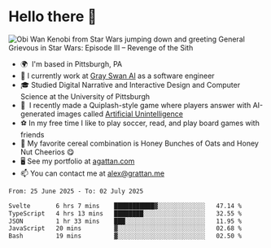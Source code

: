 <!--
**GameDog9988/GameDog9988** is a ✨ _special_ ✨ repository because its `README.md` (this file) appears on your GitHub profile.

Here are some ideas to get you started:

- 🔭 I’m currently working on ...
- 🌱 I’m currently learning ...
- 👯 I’m looking to collaborate on ...
- 🤔 I’m looking for help with ...
- 💬 Ask me about ...
- 📫 How to reach me: ...
- 😄 Pronouns: ...
- ⚡ Fun fact: ...
-->



Hello there 👋
==================================

![Obi Wan Kenobi from Star Wars jumping down and greeting General Grievous in Star Wars: Episode III – Revenge of the Sith](https://github.com/agrattan0820/agrattan0820/assets/51346343/689e56eb-29be-46a5-a079-28ea727b5f7e)


- 🌍  I'm based in Pittsburgh, PA
- 🦢  I currently work at [Gray Swan AI](https://www.grayswan.ai) as a software engineer
- 🎓  Studied Digital Narrative and Interactive Design and Computer Science at the University of Pittsburgh
- 👾  I recently made a Quiplash-style game where players answer with AI-generated images called [Artificial Unintelligence](https://github.com/agrattan0820/artificial-unintelligence)
- ⚽  In my free time I like to play soccer, read, and play board games with friends
- 🥣  My favorite cereal combination is Honey Bunches of Oats and Honey Nut Cheerios 😋
- 🖥️  See my portfolio at [agattan.com](http://agrattan.com/)
- 📫  You can contact me at [alex@grattan.me](mailto:alex@grattan.me)

<!--START_SECTION:waka-->

```txt
From: 25 June 2025 - To: 02 July 2025

Svelte       6 hrs 7 mins    ███████████▓░░░░░░░░░░░░░   47.14 %
TypeScript   4 hrs 13 mins   ████████░░░░░░░░░░░░░░░░░   32.55 %
JSON         1 hr 33 mins    ███░░░░░░░░░░░░░░░░░░░░░░   11.95 %
JavaScript   20 mins         ▓░░░░░░░░░░░░░░░░░░░░░░░░   02.68 %
Bash         19 mins         ▓░░░░░░░░░░░░░░░░░░░░░░░░   02.50 %
```

<!--END_SECTION:waka-->
